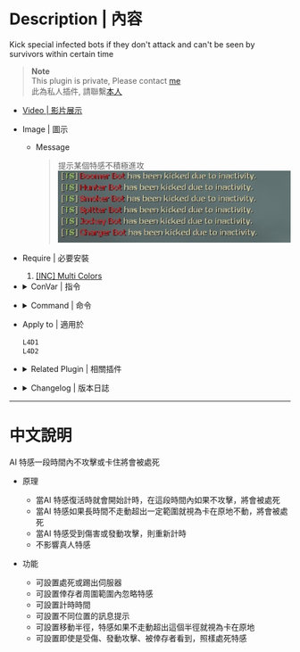 # Description | 內容
Kick special infected bots if they don't attack and can't be seen by survivors within certain time

> __Note__ <br/>
This plugin is private, Please contact [me](https://github.com/fbef0102/Game-Private_Plugin#私人插件列表-private-plugins-list)<br/>
此為私人插件, 請聯繫[本人](https://github.com/fbef0102/Game-Private_Plugin#私人插件列表-private-plugins-list)

* [Video | 影片展示](https://youtu.be/2lRBgSPvUUU)

* Image | 圖示
	* Message
		> 提示某個特感不積極進攻
		<br/>![l4d_kick_stuck_infected_1](image/l4d_kick_stuck_infected_1.jpg)

* Require | 必要安裝
	1. [[INC] Multi Colors](https://github.com/fbef0102/L4D1_2-Plugins/releases/tag/Multi-Colors)

* <details><summary>ConVar | 指令</summary>

	* cfg/sourcemod/l4d_kick_stuck_infected.cfg
		```php
		// If 1, Still kick infected if being seen by survivor.
		l4d_kick_stuck_infected_be_seen_by_survivor "0"

		// 0=Plugin off, 1=Plugin on.
		l4d_kick_stuck_infected_enable "1"

		// If 1, Reset stuck timer if infected gets hurt.
		// Maximum: "1.000000"
		l4d_kick_stuck_infected_hurt_infected_reset "1"

		// If 1, Reset stuck timer if infected hurts survivor.
		l4d_kick_stuck_infected_hurt_survivor_reset "1"

		// If 1, kill special infected instead of kick.
		l4d_kick_stuck_infected_kill "0"

		// Time intervals (in sec.) infected stuck radius should be checked.
		l4d_kick_stuck_infected_move_check_interval "1.0"

		// Maximum radius where infected is considered stucked when not moving. Otherise, reset stuck timer once infected moves outside radius.
		l4d_kick_stuck_infected_move_radius_reset "30"

		// Ignore special infected within this range
		l4d_kick_stuck_infected_range "600.0"

		// Amount of seconds before a special infected bot is kicked (Stuck timer).
		l4d_kick_stuck_infected_time "40.0"

		// Changes how message displays. (0: Disable, 1:In chat, 2: In Hint Box, 3: In center text)
		l4d_kick_stuck_infected_type "1"

		// If 1, Reset stuck timer if infected used special ability.
		l4d_kick_stuck_infected_use_ability_reset "1"
		```
</details>

* <details><summary>Command | 命令</summary>
	None
</details>

* Apply to | 適用於
	```
	L4D1
	L4D2
	```

* <details><summary>Related Plugin | 相關插件</summary>

	1. [l4d_ssi_teleport_fix](https://github.com/fbef0102/Game-Private_Plugin/tree/main/l4d_ssi_teleport_fix): Teleport AI Infected player (Not Tank) to the teammate who is much nearer to survivors.
		> 傳送比較遠的AI特感到靠近倖存者的特感隊友附近
</details>

* <details><summary>Changelog | 版本日誌</summary>

	* v1.1
		* Kick infected if considered stucked when they are not moving.
		* Add cvars
			```c
			l4d_kick_stuck_infected_hurt_infected_reset "1"
			l4d_kick_stuck_infected_hurt_survivor_reset "1"
			l4d_kick_stuck_infected_move_check_interval "1.0"
			l4d_kick_stuck_infected_move_radius_reset "30"
			l4d_kick_stuck_infected_use_ability_reset "1"
			```

	* v1.0
		* Initial Release
</details>

- - - -
# 中文說明
AI 特感一段時間內不攻擊或卡住將會被處死

* 原理
	* 當AI 特感復活時就會開始計時，在這段時間內如果不攻擊，將會被處死
	* 當AI 特感如果長時間不走動超出一定範圍就視為卡在原地不動，將會被處死
	* 當AI 特感受到傷害或發動攻擊，則重新計時
	* 不影響真人特感

* 功能
	* 可設置處死或踢出伺服器
	* 可設置倖存者周圍範圍內忽略特感
	* 可設置計時時間
	* 可設置不同位置的訊息提示
	* 可設置移動半徑，特感如果不走動超出這個半徑就視為卡在原地
	* 可設置即使是受傷、發動攻擊、被倖存者看到，照樣處死特感
